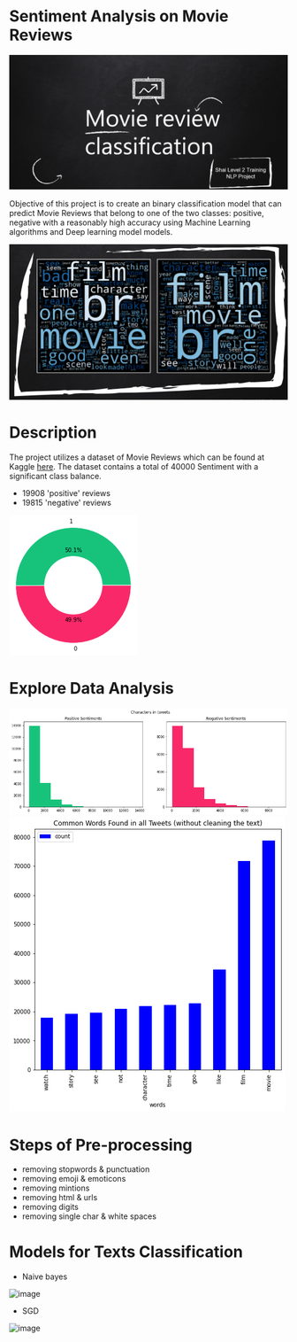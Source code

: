 # Sentiment Analysis on Movie Reviews

![0](images/0.PNG)

Objective of this project is to create an binary classification model that can predict Movie Reviews that belong to one of the two classes: positive, negative with a reasonably high accuracy using Machine Learning algorithms and Deep learning model models.

![00](images/00.PNG)

# Description
The project utilizes a dataset of Movie Reviews which can be found at Kaggle [here](https://www.kaggle.com/competitions/shai-training-2022-a-level-2/data).
The dataset contains a total of 40000 Sentiment with a significant class balance.
- 19908 'positive' reviews
- 19815 'negative' reviews

![5](images/5.png)

# Explore Data Analysis
![3](images/3.png) 
                  ![4](images/4.png)
                  
# Steps of Pre-processing
- removing stopwords & punctuation
- removing emoji & emoticons
- removing mintions
- removing html & urls
- removing digits
- removing single char & white spaces

# Models for Texts Classification
- Naive bayes

![image](https://user-images.githubusercontent.com/42867555/210126392-2ebdbdb3-b863-403a-be23-fe2477d4f277.png)

- SGD

![image](https://user-images.githubusercontent.com/42867555/210126409-41d22bc3-b484-4aa2-945e-385fa412265c.png)



